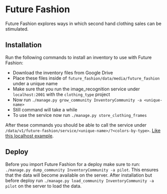 Future Fashion
==============

Future Fashion explores ways in which second hand clothing sales can be stimulated.

Installation
------------

Run the following commands to install an inventory to use with Future Fashion:
* Download the inventory files from Google Drive
* Place these files inside of ```future_fashion/data/media/future_fashion``` under a unique name
* Make sure that you run the image_recognition service under ```localhost:2001``` with the ```clothing_type``` project
* Now run ```./manage.py grow_community InventoryCommunity -a <unique-name>```
* Still command will take a while
* To use the service now run ```./manage.py store_clothing_frames```

After these commands you should be able to call the service under 
```/data/v1/future-fashion/service/<unique-name>/?<colors-by-type>```. 
[Like this localhost example](http://localhost:8000/data/v1/future-fashion/service/pilot/?$top=228,85,52&$bottom=108,25,63&$accessories=164,192,217).



Deploy
------

Before you import Future Fashion for a deploy make sure to run: ```./manage.py dump_community InventoryCommunity -a pilot```. 
This ensures that the data will become available on the server.
After installation but before deploy run ```./manage.py load_community InventoryCommunity -a pilot```
on the server to load the data.
